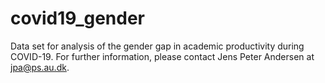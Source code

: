# covid19_gender

Data set for analysis of the gender gap in academic productivity during COVID-19. For further information, please contact Jens Peter Andersen at jpa@ps.au.dk.
